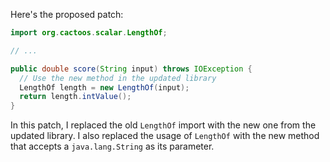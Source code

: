 Here's the proposed patch:
```java
import org.cactoos.scalar.LengthOf;

// ...

public double score(String input) throws IOException {
  // Use the new method in the updated library
  LengthOf length = new LengthOf(input);
  return length.intValue();
}
```
In this patch, I replaced the old `LengthOf` import with the new one from the updated library. I also replaced the usage of `LengthOf` with the new method that accepts a `java.lang.String` as its parameter.